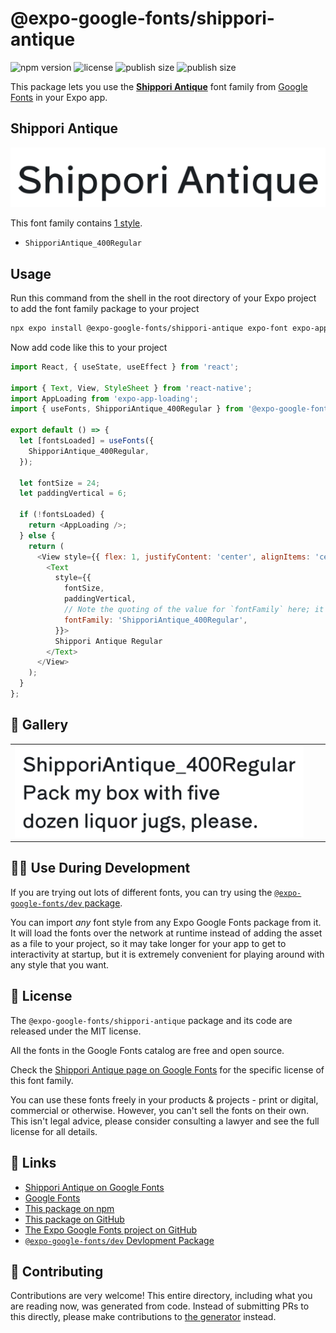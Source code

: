 # @expo-google-fonts/shippori-antique

![npm version](https://flat.badgen.net/npm/v/@expo-google-fonts/shippori-antique)
![license](https://flat.badgen.net/github/license/expo/google-fonts)
![publish size](https://flat.badgen.net/packagephobia/install/@expo-google-fonts/shippori-antique)
![publish size](https://flat.badgen.net/packagephobia/publish/@expo-google-fonts/shippori-antique)

This package lets you use the [**Shippori Antique**](https://fonts.google.com/specimen/Shippori+Antique) font family from [Google Fonts](https://fonts.google.com/) in your Expo app.

## Shippori Antique

![Shippori Antique](./font-family.png)

This font family contains [1 style](#-gallery).

- `ShipporiAntique_400Regular`

## Usage

Run this command from the shell in the root directory of your Expo project to add the font family package to your project
```sh
npx expo install @expo-google-fonts/shippori-antique expo-font expo-app-loading
```

Now add code like this to your project
```js
import React, { useState, useEffect } from 'react';

import { Text, View, StyleSheet } from 'react-native';
import AppLoading from 'expo-app-loading';
import { useFonts, ShipporiAntique_400Regular } from '@expo-google-fonts/shippori-antique';

export default () => {
  let [fontsLoaded] = useFonts({
    ShipporiAntique_400Regular,
  });

  let fontSize = 24;
  let paddingVertical = 6;

  if (!fontsLoaded) {
    return <AppLoading />;
  } else {
    return (
      <View style={{ flex: 1, justifyContent: 'center', alignItems: 'center' }}>
        <Text
          style={{
            fontSize,
            paddingVertical,
            // Note the quoting of the value for `fontFamily` here; it expects a string!
            fontFamily: 'ShipporiAntique_400Regular',
          }}>
          Shippori Antique Regular
        </Text>
      </View>
    );
  }
};

```

## 🔡 Gallery


||||
|-|-|-|
|![ShipporiAntique_400Regular](./ShipporiAntique_400Regular.ttf.png)||||


## 👩‍💻 Use During Development

If you are trying out lots of different fonts, you can try using the [`@expo-google-fonts/dev` package](https://github.com/expo/google-fonts/tree/master/font-packages/dev#readme).

You can import *any* font style from any Expo Google Fonts package from it. It will load the fonts
over the network at runtime instead of adding the asset as a file to your project, so it may take longer
for your app to get to interactivity at startup, but it is extremely convenient
for playing around with any style that you want.

## 📖 License

The `@expo-google-fonts/shippori-antique` package and its code are released under the MIT license.

All the fonts in the Google Fonts catalog are free and open source.

Check the [Shippori Antique page on Google Fonts](https://fonts.google.com/specimen/Shippori+Antique) for the specific license of this font family.

You can use these fonts freely in your products & projects - print or digital, commercial or otherwise. However, you can't sell the fonts on their own. This isn't legal advice, please consider consulting a lawyer and see the full license for all details.

## 🔗 Links

- [Shippori Antique on Google Fonts](https://fonts.google.com/specimen/Shippori+Antique)
- [Google Fonts](https://fonts.google.com/)
- [This package on npm](https://www.npmjs.com/package/@expo-google-fonts/shippori-antique)
- [This package on GitHub](https://github.com/expo/google-fonts/tree/master/font-packages/shippori-antique)
- [The Expo Google Fonts project on GitHub](https://github.com/expo/google-fonts)
- [`@expo-google-fonts/dev` Devlopment Package](https://github.com/expo/google-fonts/tree/master/font-packages/dev)

## 🤝 Contributing

Contributions are very welcome! This entire directory, including what you are reading now, was generated from code. Instead of submitting PRs to this directly, please make contributions to [the generator](https://github.com/expo/google-fonts/tree/master/packages/generator) instead.
